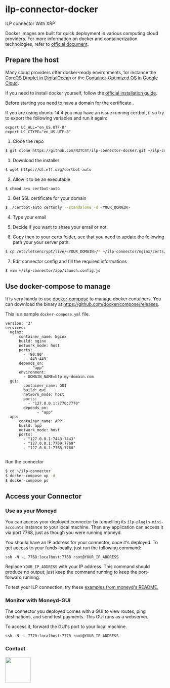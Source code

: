# ilp-connector-docker

ILP connector With XRP

Docker images are built for quick deployment in various computing cloud providers. For more information on docker and containerization technologies, refer to [official document][4].

## Prepare the host

Many cloud providers offer docker-ready environments, for instance the [CoreOS Droplet in DigitalOcean][5] or the [Container-Optimized OS in Google Cloud][6].

If you need to install docker yourself, follow the [official installation guide][7].


Before starting you need to have a domain for the certificate .


If you are using ubuntu 14.4 you may have an issue running certbot, if so try to export the following variables and run it again:

```
export LC_ALL="en_US.UTF-8"
export LC_CTYPE="en_US.UTF-8"
```


1. Clone the repo

```bash
$ git clone https://github.com/N3TC4T/ilp-connector-docker.git ~/ilp-connector
```

1. Download the installer

```bash
$ wget https://dl.eff.org/certbot-auto
```

2. Allow it to be an executable

```bash
$ chmod a+x certbot-auto
```

3. Get SSL certificate for your domain

```bash
$ ./certbot-auto certonly --standalone -d <YOUR_DOMAIN>
```

4. Type your email

5. Decide if you want to share your email or not

6. Copy then to your certs folder, see that you need to update the following path your your server path:

```bash
$ cp /etc/letsencrypt/live/<YOUR_DOMAIN>/* ~/ilp-connector/nginx/certs/
```

7. Edit connector config and fill the required informations

```bash
$ vim ~/ilp-connector/app/launch.config.js
```



## Use docker-compose to manage

It is very handy to use [docker-compose][3] to manage docker containers.
You can download the binary at <https://github.com/docker/compose/releases>.

This is a sample `docker-compose.yml` file.

```
version: '2'
services:
  nginx:
      container_name: Nginx
      build: nginx
      network_mode: host
      ports:
        - '80:80'
        - '443:443'
      depends_on:
          - "app"
      environment:
        - DOMAIN_NAME=btp.my-domain.com
  gui:
        container_name: GUI
        build: gui
        network_mode: host
        ports:
          - "127.0.0.1:7770:7770"
        depends_on:
              - "app"
  app:
      container_name: APP
      build: app
      network_mode: host
      ports:
        - "127.0.0.1:7443:7443"
        - "127.0.0.1:7769:7769"
        - "127.0.0.1:7768:7768"


```

Run the connector

```bash
$ cd ~/ilp-connector
$ docker-compose up -d
$ docker-compose ps
```

## Access your Connector

### Use as your Moneyd

You can access your deployed connector by tunnelling its
`ilp-plugin-mini-accounts` instance to your local machine. Then any application
can access it via port 7768, just as though you were running moneyd.

You should have an IP address for your connector, once it's deployed.
To get access to your funds locally, just run the following command:

```
ssh -N -L 7768:localhost:7768 root@YOUR_IP_ADDRESS
```

Replace `YOUR_IP_ADDRESS` with your IP address. This command should produce no
output; just keep the command running to keep the port-forward running.

To test your ILP connection, try these [examples from moneyd's
README.](https://github.com/sharafian/moneyd#sending-payments)

### Monitor with Moneyd-GUI

The connector you deployed comes with a GUI to view routes, ping destinations,
and send test payments. This GUI runs as a webserver.

To access it, forward the GUI's port to your local machine.

```
ssh -N -L 7770:localhost:7770 root@YOUR_IP_ADDRESS
```

### Contact

[<img src="https://user-images.githubusercontent.com/6250203/42041517-5435904c-7b07-11e8-906b-39a5f763a406.png" data-canonical-src="https://twitter.com/baltazar223" width="80" height="80" />
](https://twitter.com/baltazar223)

[3]: https://github.com/docker/compose
[4]: https://docs.docker.com/
[5]: https://www.digitalocean.com/products/linux-distribution/coreos/
[6]: https://cloud.google.com/container-optimized-os/
[7]: https://docs.docker.com/install/
